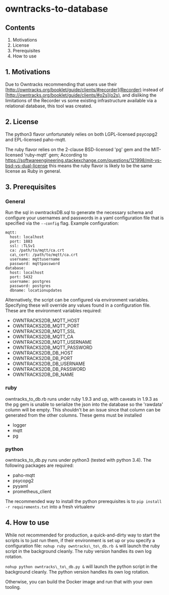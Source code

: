 # owntracks-to-database

## Contents

1. Motivations
2. License
3. Prerequisites
4. How to use

## 1. Motivations
Due to Owntracks recommending that users use their [http://owntracks.org/booklet/guide/clients/#recorder](Recorder) instead of [http://owntracks.org/booklet/guide/clients/#o2s](o2s), and disliking the limitations of the Recorder vs some existing infrastructure available via a relational database, this tool was created.

## 2. License
The python3 flavor unfortunately relies on both LGPL-licensed psycopg2 and EPL-licensed paho-mqtt.

The ruby flavor relies on the 2-clause BSD-licensed 'pg' gem and the MIT-licensed 'ruby-mqtt' gem; According to https://softwareengineering.stackexchange.com/questions/121998/mit-vs-bsd-vs-dual-license this means the ruby flavor is likely to be the same license as Ruby in general.

## 3. Prerequisites

### General
Run the sql in owntracksDB.sql to generate the necessary schema and configure your usernames and passwords in a yaml configuration file that is specified via the `--config` flag. Example configuration:
```
mqtt:
  host: localhost
  port: 1883
  ssl: :TLSv1
  ca: /path/to/mqtt/ca.crt
  ca\_cert: /path/to/mqtt/ca.crt
  username: mqttusername
  password: mqttpassword
database:
  host: localhost
  port: 5432
  username: postgres
  password: postgres
  dbname: locationupdates
```

Alternatively, the script can be configured via environment variables. Specifying these will override any values found in a configuration file. These are the environment variables required:
 * OWNTRACKS2DB\_MQTT\_HOST   
 * OWNTRACKS2DB\_MQTT\_PORT  
 * OWNTRACKS2DB\_MQTT\_SSL  
 * OWNTRACKS2DB\_MQTT\_CA  
 * OWNTRACKS2DB\_MQTT\_USERNAME  
 * OWNTRACKS2DB\_MQTT\_PASSWORD  
 * OWNTRACKS2DB\_DB\_HOST  
 * OWNTRACKS2DB\_DB\_PORT  
 * OWNTRACKS2DB\_DB\_USERNAME  
 * OWNTRACKS2DB\_DB\_PASSWORD  
 * OWNTRACKS2DB\_DB\_NAME  


### ruby
owntracks\_to\_db.rb runs under ruby 1.9.3 and up, with caveats in 1.9.3 as the pg gem is unable to serialize the json into the database so the 'rawdata' column will be empty. This shouldn't be an issue since that column can be generated from the other columns. These gems must be installed
 * logger
 * mqtt
 * pg

### python
owntracks\_to\_db.py runs under python3 (tested with python 3.4). The following packages are required:
 * paho-mqtt
 * psycopg2
 * pyyaml
 * prometheus_client 

The recommended way to install the python prerequisites is to `pip install -r requirements.txt` into a fresh virtualenv

## 4. How to use
While not recommended for production, a quick-and-dirty way to start the scripts is to just run them, if their environment is set up or you specify a configuration file:
`nohup ruby owntracks\_to\_db.rb &` will launch the ruby script in the background cleanly. The ruby version handles its own log rotation.

`nohup python owntracks\_to\_db.py &` will launch the python script in the background cleanly. The python version handles its own log rotation.

Otherwise, you can build the Docker image and run that with your own tooling.
